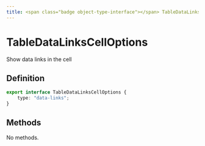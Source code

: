```yaml
---
title: <span class="badge object-type-interface"></span> TableDataLinksCellOptions
---
```

# <span class="badge object-type-interface"></span> TableDataLinksCellOptions

Show data links in the cell

## Definition

```typescript
export interface TableDataLinksCellOptions {
	type: "data-links";
}

```
## Methods

No methods.
